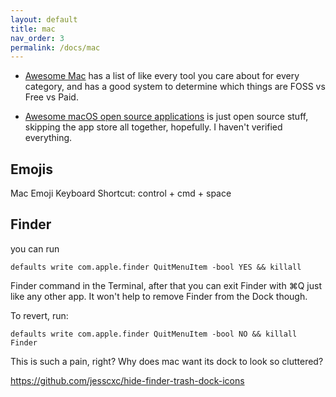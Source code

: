 ```yaml
---
layout: default
title: mac
nav_order: 3
permalink: /docs/mac
---
```

- [Awesome Mac](https://wangchujiang.com/awesome-mac/) has a list of like every tool you care about for every category, and has a good system to determine which things are FOSS vs Free vs Paid.

- [Awesome macOS open source applications](https://github.com/serhii-londar/open-source-mac-os-apps) is just open source stuff, skipping the app store all together, hopefully. I haven't verified everything.

## Emojis
Mac Emoji Keyboard Shortcut: control + cmd + space

## Finder
you can run
```
defaults write com.apple.finder QuitMenuItem -bool YES && killall
```

Finder command in the Terminal, after that you can exit Finder with ⌘Q just like any other app. It won't help to remove Finder from the Dock though.

To revert, run:
```
defaults write com.apple.finder QuitMenuItem -bool NO && killall Finder
```

This is such a pain, right? Why does mac want its dock to look so cluttered?

https://github.com/jesscxc/hide-finder-trash-dock-icons
